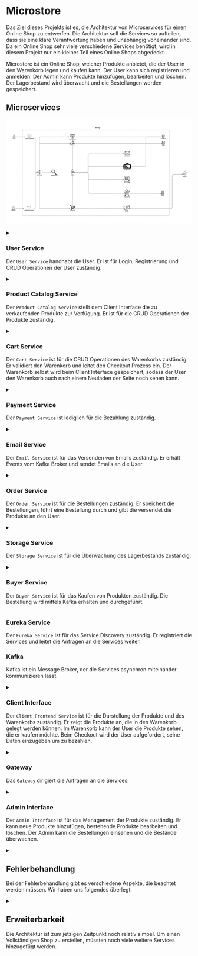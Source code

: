 # Microstore

Das Ziel dieses Projekts ist es, die Architektur von Microservices für einen Online Shop zu entwerfen. Die Architektur soll die Services so aufteilen, dass sie eine klare Verantwortung haben und unabhängig voneinander sind. Da ein Online Shop sehr viele verschiedene Services benötigt, wird in diesem Projekt nur ein kleiner Teil eines Online Shops abgedeckt.

Microstore ist ein Online Shop, welcher Produkte anbietet, die der User in den Warenkorb legen und kaufen kann. Der User kann sich registrieren und anmelden. Der Admin kann Produkte hinzufügen, bearbeiten und löschen. Der Lagerbestand wird überwacht und die Bestellungen werden gespeichert.

## Microservices

![Architektur](./docs/architecute.png)

<details>

<summary>

### User Service

Der `User Service` handhabt die User. Er ist für Login, Registrierung und CRUD Operationen der User zuständig.

</summary>

#### Registrierung

Bei der Registrierung sendet der `User Service` ein Event an den Kafka Broker, dass ein User registriert wurde. Der `Email Service` erhält das Event und sendet eine Email an den User. Sobald der User die Email bestätigt hat, wird sein Account aktiviert. Der `User Service` speichert den User in der Datenbank.

#### Login

Der `User Service` prüft die Anmeldedaten des Users und gibt ein Token zurück, wenn die Anmeldedaten korrekt sind. Das JWT Token wird für die Authentifizierung des Users benötigt.

#### Logout

Der `User Service` hat keine Funktion für das Logout. Der Client muss das Token löschen.

</details>

<details>

<summary>

### Product Catalog Service

Der `Product Catalog Service` stellt dem Client Interface die zu verkaufenden Produkte zur Verfügung. Er ist für die CRUD Operationen der Produkte zuständig.

</summary>

#### Read Operation

Der `Product Catalog Service` gibt die Produkte an den Client Interface zurück. Dafür ist keine Authentifizierung notwendig. Die Produkte werden in der Datenbank gespeichert und werden paginiert zurückgegeben.

#### Create / Update / Delete Operation

Die CUD Operationen sind nur für den Admin Interface zugänglich. Der Admin muss sich mit seinem Token authentifizieren, um die Produkte zu verwalten.

</details>

<details>

<summary>

### Cart Service

Der `Cart Service` ist für die CRUD Operationen des Warenkorbs zuständig. Er validiert den Warenkorb und leitet den Checkout Prozess ein. Der Warenkorb selbst wird beim Client Interface gespeichert, sodass der User den Warenkorb auch nach einem Neuladen der Seite noch sehen kann.

</summary>

#### CRUD Operationen

Der `Cart Service` handhabt die CRUD Operationen des Warenkorbs. Beim ändern des Warenkorbs wird er validiert und die Änderungen werden an den Client Interface zurückgegeben.

#### Checkout

Der Checkout Prozess wird eingeleitet, wenn der User den Warenkorb kaufen möchte. Zunächst überprüft der `Cart Service`, ob die Produkte noch auf Lager sind, indem er den `Storage Service` benachrichtigt. Wenn die Produkte auf Lager sind, wird der `Payment Service` kontaktiert und die Bezahlung wird eingeleitet. Nach erfolgreicher Bezahlung wird ein Event an den Kafka Broker gesendet, dass die Bestellung durchgeführt wurde.

</details>

<details>

<summary>

### Payment Service

Der `Payment Service` ist lediglich für die Bezahlung zuständig.

</summary>

#### Bezahlung

Der `Payment Service` ist mit einem externen Payment Service wie Stripe oder PayPal verbunden. Eingeleitet wird die Bezahlung durch den `Cart Service`.

</details>

<details>

<summary>

### Email Service

Der `Email Service` ist für das Versenden von Emails zuständig. Er erhält Events vom Kafka Broker und sendet Emails an die User.

</summary>

#### Email Bestätigung

Der `Email Service` sendet eine Email an den User, wenn dieser sich registriert hat. Der User muss die Email bestätigen, um seinen Account zu aktivieren. Den Inhalt der Email erhält der `Email Service` vom Kafka Broker.

#### Bestellbestätigung

Der `Email Service` sendet eine Email an den User, wenn dieser eine Bestellung durchgeführt hat. Der Inhalt der Email erhält der `Email Service` vom Kafka Broker.

#### Erweiterbarkeit

Theoretisch kann der `Email Service` für alle Emails verwendet werden, die an die User gesendet werden sollen. Da der `Email Service` Events vom Kafka Broker erhält, kann er von beliebigen Services verwendet werden.

</details>

<details>

<summary>

### Order Service

Der `Order Service` ist für die Bestellungen zuständig. Er speichert die Bestellungen, führt eine Bestellung durch und gibt die versendet die Produkte an den User.

</summary>

#### Bestellung

Der `Order Service` speichert die Bestellungen in der Datenbank. Intern können Mitarbeiter die Bestellungen einsehen und bearbeiten. Sobald eine Bestellung durchgeführt wurde, wird ein Event an den Kafka Broker gesendet, dass die Bestellung durchgeführt wurde.

</details>

<details>

<summary>

### Storage Service

Der `Storage Service` ist für die Überwachung des Lagerbestands zuständig.

</summary>

#### Überwachung

Wenn ein Produkt gekauft wird, wird der `Storage Service` benachrichtigt. Zunächst markiert der `Storage Service` das Produkt als verkauft. Zudem überprüft er, ob das Produkt noch auf Lager ist. Wenn das Produkt nicht mehr auf Lager ist, wird ein Event an den Kafka Broker gesendet, dass das Produkt nicht mehr auf Lager ist.

Wenn ein verkauftes Produkt versendet wird, wird der `Storage Service` benachrichtigt. Er markiert das Produkt als versendet und entfernt es aus dem Lagerbestand.

#### Schnittstelle

Der `Storage Service` hat eine Schnittstelle, die es anderen Services ermöglicht, den Lagerbestand abzufragen. Der `Cart Service` benutzt diese Schnittstelle beispielweise, um zu überprüfen, ob die Produkte noch auf Lager sind.

</details>

<details>

<summary>

### Buyer Service

Der `Buyer Service` ist für das Kaufen von Produkten zuständig. Die Bestellung wird mittels Kafka erhalten und durchgeführt.

</summary>

#### Bestellung

Der `Buyer Service` erhält die Bestellung durch den Kafka Broker. Er überprüft, ob die Produkte noch auf Lager sind und leitet den Checkout Prozess ein. Nach erfolgreicher Bezahlung wird die Bestellung durchgeführt.

</details>

### Eureka Service

Der `Eureka Service` ist für das Service Discovery zuständig. Er registriert die Services und leitet die Anfragen an die Services weiter.

### Kafka

Kafka ist ein Message Broker, der die Services asynchron miteinander kommunizieren lässt.

<details>

<summary>

### Client Interface

Der `Client Frontend Service` ist für die Darstellung der Produkte und des Warenkorbs zuständig. Er zeigt die Produkte an, die in den Warenkorb gelegt werden können. Im Warenkorb kann der User die Produkte sehen, die er kaufen möchte. Beim Checkout wird der User aufgefordert, seine Daten einzugeben um zu bezahlen.

</summary>

#### Authentifizierung

Der `Client Frontend Service` authentifiziert den User mittels JWT Token. Der Token wird beim Login vom `User Service` zurückgegeben und beim Logout gelöscht.

#### Warenkorb

Der `Client Frontend Service` speichert den Warenkorb im Local Storage des Browsers. Der Warenkorb wird beim `Cart Service` gespeichert und kann vom User eingesehen werden.

</details>

<details>

<summary>

### Gateway

Das `Gateway` dirigiert die Anfragen an die Services.

</summary>

#### Sinn

Das `Gateway` kappt die Verbindung zwischen den Services und dem Client Interface. Es leitet die Anfragen an die Services weiter und gibt die Antworten an den Client Interface zurück. Somit sind die Services nicht direkt vom Client Interface sicht- sowie erreichbar.

</details>

<details>

<summary>

### Admin Interface

Der `Admin Interface` ist für das Management der Produkte zuständig. Er kann neue Produkte hinzufügen, bestehende Produkte bearbeiten und löschen. Der Admin kann die Bestellungen einsehen und die Bestände überwachen.

</summary>

#### Lagerbestand

Das `Admin Interface` kann den Lagerbestand mittels des `Storage Service` überwachen. Es kann sehen, welche Produkte auf Lager sind und welche nicht.

#### Bestellungen

Das `Admin Interface` kann die Bestellungen einsehen. So kann es sehen, welche Produkte bestellt wurden und welche noch versendet werden müssen.

</details>

<details>

<summary>

## Fehlerbehandlung

Bei der Fehlerbehandlung gibt es verschiedene Aspekte, die beachtet werden müssen. Wir haben uns folgendes überlegt:

</summary>

### Logging und Monitoring

Das Monitoring kann beispielsweise mit Prometheus und Grafana realisiert werden. So können wir die Performance und Gesundheit der einzelnen Services ansehen und somit Fehler erkennen. Zusätzlich könnten wir auch den `Email Service` benutzen, um uns bei gravierenden Fehlern oder Gefahren zu benachrichtigen.

### Hystrix als Resilience Library

Die Services sollten mit `Hystrix` ausgestattet werden, sodass sie temporäre Fehler abfangen können und die Aktionen erneut ausführen können. Zudem kann `Hystrix` auch als Circuit Breaker verwendet werden, um fehlerhafte Aktionen zu unterbrechen und Fallbacks bereitzustellen.

</details>

<details>

<summary>

## Erweiterbarkeit

Die Architektur ist zum jetzigen Zeitpunkt noch relativ simpel. Um einen Vollständigen Shop zu erstellen, müssten noch viele weitere Services hinzugefügt werden.

</summary>

### Internes Interface

Damit die Mitarbeiter im Lager die Bestellungen einsehen und abarbeiten können, müsste ein internes Interface erstellt werden. Dieses Interface würde die Bestellungen anzeigen und die Mitarbeiter könnten die Bestellungen als versendet markieren. Zudem könnten sie den Lagerbestand einsehen und bearbeiten, wenn eine Lieferung eintrifft.

### Buyer Datenbank

Dass der `Storage Service` weiss, welche Produkte bereits nachbestellt wurden, müsste eine Buyer Datenbank erstellt werden. Diese würde die Bestellungen speichern und der `Storage Service` könnte sehen, welche Produkte bereits nachbestellt wurden.

</details>
